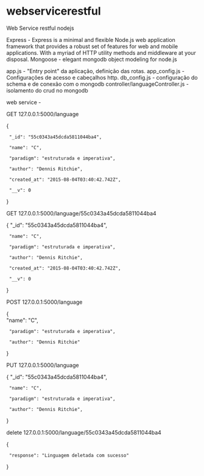# webservicerestful
Web Service restful nodejs

Express - Express is a minimal and flexible Node.js web application framework that provides a robust set of features for web and mobile applications. With a myriad of HTTP utility methods and middleware at your disposal.
Mongoose - elegant mongodb object modeling for node.js

app.js - "Entry point" da aplicação, definição das rotas.
app_config.js - Configurações de acesso e cabeçalhos http.
db_config.js - configuração do schema e de conexão com o mongodb
controller/languageController.js - isolamento do crud no mongodb

web service - 

GET 127.0.0.1:5000/language

{
     
     "_id": "55c0343a45dcda5811044ba4",
    
     "name": "C",
    
     "paradigm": "estruturada e imperativa",
   
     "author": "Dennis Ritchie",
    
     "created_at": "2015-08-04T03:40:42.742Z",
    
     "__v": 0
  
}

GET 127.0.0.1:5000/language/55c0343a45dcda5811044ba4

{
     "_id": "55c0343a45dcda5811044ba4",
     
     "name": "C",
    
     "paradigm": "estruturada e imperativa",
   
     "author": "Dennis Ritchie",
    
     "created_at": "2015-08-04T03:40:42.742Z",
    
     "__v": 0
  
}

POST 127.0.0.1:5000/language

{   
     "name": "C",
    
     "paradigm": "estruturada e imperativa",
   
     "author": "Dennis Ritchie"
}

PUT 127.0.0.1:5000/language


{
     "_id": "55c0343a45dcda5811044ba4",
     
     "name": "C",
     
     "paradigm": "estruturada e imperativa",
    
     "author": "Dennis Ritchie",
    
}

delete 127.0.0.1:5000/language/55c0343a45dcda5811044ba4

{
  
     "response": "Linguagem deletada com sucesso"

}
